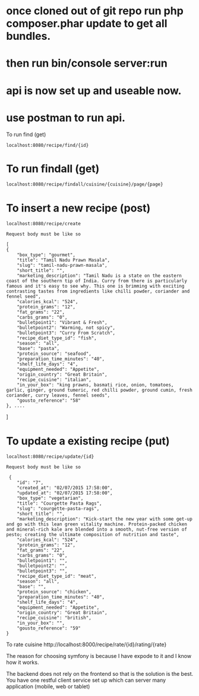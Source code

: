 # once cloned out of git repo run php composer.phar update to get all bundles.
# then run bin/console server:run
# api is now set up and useable now. 
# use postman to run api.

To run find (get)

    localhost:8080/recipe/find/{id} 
    

# To run findall (get)
 
    localhost:8080/recipe/findall/cuisine/{cuisine}/page/{page}
        
# To insert a new recipe (post)

    localhost:8080/recipe/create
    
    Request body must be like so
    
    [
	{
		"box_type": "gourmet",
		"title": "Tamil Nadu Prawn Masala",
		"slug": "tamil-nadu-prawn-masala",
		"short_title": "",
		"marketing_description": "Tamil Nadu is a state on the eastern coast of the southern tip of India. Curry from there is particularly famous and it's easy to see why. This one is brimming with exciting contrasting tastes from ingredients like chilli powder, coriander and fennel seed",
		"calories_kcal": "524",
		"protein_grams": "12",
		"fat_grams": "22",
		"carbs_grams": "0",
		"bulletpoint1": "Vibrant & Fresh",
		"bulletpoint2": "Warming, not spicy",
		"bulletpoint3": "Curry From Scratch",
		"recipe_diet_type_id": "fish",
		"season": "all",
		"base": "pasta",
		"protein_source": "seafood",
		"preparation_time_minutes": "40",
		"shelf_life_days": "4",
		"equipment_needed": "Appetite",
		"origin_country": "Great Britain",
		"recipe_cuisine": "italian",
		"in_your_box": "king prawns, basmati rice, onion, tomatoes, garlic, ginger, ground tumeric, red chilli powder, ground cumin, fresh coriander, curry leaves, fennel seeds",
		"gousto_reference": "58"
	}, .... 
]

    
# To update a existing recipe (put)

    localhost:8080/recipe/update/{id}
     
    Request body must be like so
    
     {
		"id": "7",
		"created_at": "02/07/2015 17:58:00",
		"updated_at": "02/07/2015 17:58:00",
		"box_type": "vegetarian",
		"title": "Courgette Pasta Rags",
		"slug": "courgette-pasta-rags",
		"short_title": "",
		"marketing_description": "Kick-start the new year with some get-up and go with this lean green vitality machine. Protein-packed chicken and mineral-rich kale are blended into a smooth, nut-free version of pesto; creating the ultimate composition of nutrition and taste",
		"calories_kcal": "524",
		"protein_grams": "12",
		"fat_grams": "22",
		"carbs_grams": "0",
		"bulletpoint1": "",
		"bulletpoint2": "",
		"bulletpoint3": "",
		"recipe_diet_type_id": "meat",
		"season": "all",
		"base": "",
		"protein_source": "chicken",
		"preparation_time_minutes": "40",
		"shelf_life_days": "4",
		"equipment_needed": "Appetite",
		"origin_country": "Great Britain",
		"recipe_cuisine": "british",
		"in_your_box": "",
		"gousto_reference": "59"
	}
    
To rate cuisine
    http://localhost:8000/recipe/rate/{id}/rating/{rate}

The reason for choosing symfony is because I have expode to it and I know how it works. 

The backend does not rely on the frontend so that is the solution is the best.   You have one restful client service set up which can server many application (mobile, web or tablet) 

